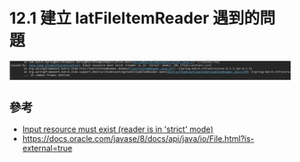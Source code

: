 # 12.1 建立 latFileItemReader 遇到的問題

![](/images/12.1-1.png)

## 參考
* [Input resource must exist (reader is in 'strict' mode)](https://stackoverflow.com/questions/46403159/spring-batch-input-resource-must-exist-reader-is-in-strict-mode-error)
* https://docs.oracle.com/javase/8/docs/api/java/io/File.html?is-external=true